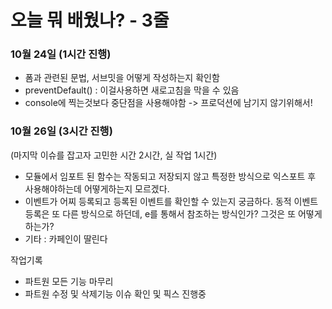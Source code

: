 # 오늘 뭐 배웠나? - 3줄

### 10월 24일 (1시간 진행)

- 폼과 관련된 문법, 서브밋을 어떻게 작성하는지 확인함
- preventDefault() : 이걸사용하면 새로고침을 막을 수 있음
- console에 찍는것보다 중단점을 사용해야함 -> 프로덕션에 남기지 않기위해서!

### 10월 26일 (3시간 진행)

(마지막 이슈를 잡고자 고민한 시간 2시간, 실 작업 1시간)

- 모듈에서 임포트 된 함수는 작동되고 저장되지 않고 특정한 방식으로 익스포트 후 사용해야하는데
  어떻게하는지 모르겠다.
- 이벤트가 어찌 등록되고 등록된 이벤트를 확인할 수 있는지 궁금하다. 동적 이벤트 등록은 또 다른 방식으로 하던데, e를 통해서 참조하는 방식인가? 그것은 또 어떻게 하는가?
- 기타 : 카페인이 딸린다

작업기록

- 파트원 모든 기능 마무리
- 파트원 수정 및 삭제기능 이슈 확인 및 픽스 진행중
